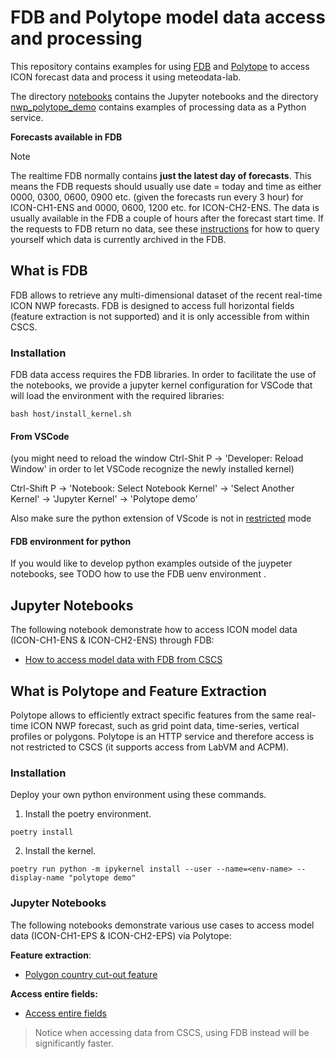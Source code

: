 # FDB and Polytope model data access and processing

This repository contains examples for using [FDB](https://meteoswiss.atlassian.net/wiki/spaces/IW2/pages/144150401/Realtime+FDB+for+ICON) and [Polytope](https://meteoswiss.atlassian.net/wiki/spaces/IW2/pages/327780397/Polytope) to access ICON forecast data and process it using meteodata-lab.

The directory [notebooks](notebooks) contains the Jupyter notebooks and the directory [nwp_polytope_demo](nwp_polytope_demo) contains examples of processing data as a Python service.

**Forecasts available in FDB**

> [!NOTE]
> The realtime FDB normally contains **just the latest day of forecasts**. This means the FDB requests should usually use date = today and time as either 0000, 0300, 0600, 0900 etc. (given the forecasts run every 3 hour) for ICON-CH1-ENS and 0000, 0600, 1200 etc. for ICON-CH2-ENS. The data is usually available in the FDB a couple of hours after the forecast start time. If the requests to FDB return no data, see these [instructions](https://meteoswiss.atlassian.net/wiki/spaces/IW2/pages/144150401/Realtime+FDB+ICON-CH1#Query-available-data-on-Balfrin) for how to query yourself which data is currently archived in the FDB.

## What is FDB

FDB allows to retrieve any multi-dimensional dataset of the recent real-time ICON NWP forecasts.
FDB is designed to access full horizontal fields (feature extraction is not supported) and it is only accessible from within CSCS.

### Installation
FDB data access requires the FDB libraries. In order to facilitate the use of the notebooks, we provide a jupyter kernel configuration for VSCode that will load the environment with the required libraries:

```
bash host/install_kernel.sh
```

#### From VSCode
(you might need to reload the window Ctrl-Shit P -> 'Developer: Reload Window' in order to let VSCode recognize the newly installed kernel)

Ctrl-Shift P -> 'Notebook: Select Notebook Kernel' -> 'Select Another Kernel' -> 'Jupyter Kernel' -> 'Polytope demo'

Also make sure the python extension of VScode is not in [restricted](https://stackoverflow.com/questions/64723778/visual-studio-code-using-the-microsoft-python-extension-cannot-execute-code) mode

#### FDB environment for python
If you would like to develop python examples outside of the juypeter notebooks, see TODO how to use the FDB uenv environment .

## Jupyter Notebooks

The following notebook demonstrate how to access ICON model data (ICON-CH1-ENS & ICON-CH2-ENS) through FDB:
* [How to access model data with FDB from CSCS](https://github.com/MeteoSwiss/nwp-fdb-polytope-demo/blob/main/notebooks/FDB/data_retrieve_from_FDB.ipynb)

## What is Polytope and Feature Extraction

Polytope allows to efficiently extract specific features from the same real-time ICON NWP forecast, such as grid point data, time-series, vertical profiles or polygons.
Polytope is an HTTP service and therefore access is not restricted to CSCS (it supports access from LabVM and ACPM).

### Installation
Deploy your own python environment using these commands.

1. Install the poetry environment.
```
poetry install
```
2. Install the kernel.
```
poetry run python -m ipykernel install --user --name=<env-name> --display-name "polytope demo"
```

### Jupyter Notebooks

The following notebooks demonstrate various use cases to access model data (ICON-CH1-EPS & ICON-CH2-EPS) via Polytope:

**Feature extraction**:
* [Polygon country cut-out feature](/home/nen/Documents/OGD/nwp-fdb-polytope-demo/notebooks/Polytope/feature_polygon_country_cut-out.ipynb)

**Access entire fields:**
* [Access entire fields](https://github.com/MeteoSwiss/nwp-fdb-polytope-demo/blob/main/notebooks/polytope_retrieve_full_icon_field.ipynb)

> Notice when accessing data from CSCS, using FDB instead will be significantly faster.
